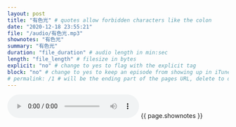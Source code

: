 ```yaml
---
layout: post
title: "有色光" # quotes allow forbidden characters like the colon
date: "2020-12-18 23:55:21"
file: "/audio/有色光.mp3"
shownotes: "有色光"
summary: "有色光"
duration: "file_duration" # audio length in min:sec
length: "file_length" # filesize in bytes
explicit: "no" # change to yes to flag with the explicit tag
block: "no" # change to yes to keep an episode from showing up in iTunes
# permalink: /1 # will be the ending part of the pages URL, delete to default to the title
---
```


<audio controls>
<source src="{{site.url}}{{site.baseurl}}{{ page.file }}" type="audio/x-mp3">
Your browser does not support the audio element.
</audio>
{{ page.shownotes }}
